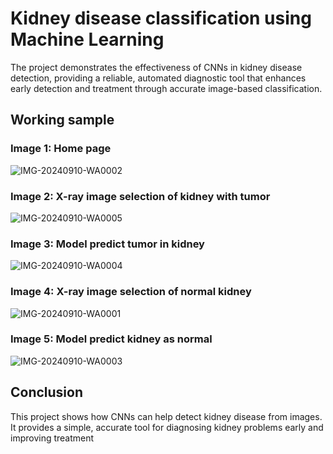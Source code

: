 # Kidney disease classification using Machine Learning

The project demonstrates the effectiveness of CNNs in kidney disease detection, providing a reliable, automated diagnostic tool that enhances early detection and treatment through accurate image-based classification.

## Working sample

### Image 1: Home page
![IMG-20240910-WA0002](https://github.com/user-attachments/assets/98cc8e61-3fe7-4921-a63e-3c862e2fb9e9)

### Image 2: X-ray image selection of kidney with tumor
![IMG-20240910-WA0005](https://github.com/user-attachments/assets/f9ae785d-c4e5-4472-ab3f-c074125ce7c1)

### Image 3: Model predict tumor in kidney
![IMG-20240910-WA0004](https://github.com/user-attachments/assets/18a36fc2-0acc-4f73-b4fd-49cdd2a030d9)

### Image 4: X-ray image selection of normal kidney
![IMG-20240910-WA0001](https://github.com/user-attachments/assets/bd9eb67b-5be0-4694-ac2f-9a6f8f21e318)

### Image 5:  Model predict kidney as normal
![IMG-20240910-WA0003](https://github.com/user-attachments/assets/b475fdb6-05e7-4f6a-a648-d5d890aeff7d)

## Conclusion

This project shows how CNNs can help detect kidney disease from images. It provides a simple, accurate tool for diagnosing kidney problems early and improving treatment
